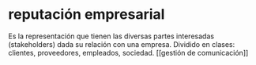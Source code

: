# reputación empresarial
Es la representación que tienen las diversas partes interesadas (stakeholders) dada su relación con una empresa. Dividido en clases: clientes, proveedores, empleados, sociedad. [[gestión de comunicación]]
